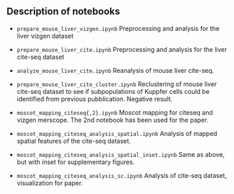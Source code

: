 ## Description of notebooks
- `prepare_mouse_liver_vizgen.ipynb`
Preprocessing and analysis for the liver vizgen dataset

- `prepare_mouse_liver_cite.ipynb`
Preprocessing and analysis for the liver cite-seq dataset

- `analyze_mouse_liver_cite.ipynb`
Reanalysis of mouse liver cite-seq.

- `prepare_mouse_liver_cite_cluster.ipynb`
Reclustering of mouse liver cite-seq dataset to see if subpopulations of Kuppfer cells could be identified from previous pubblication. Negative result.

- `moscot_mapping_citeseq{,2}.ipynb`
Moscot mapping for citeseq and vizgen merscope. The 2nd notebook has been used for the paper.

- `moscot_mapping_citeseq_analysis_spatial.ipynb`
Analysis of mapped spatial features of the cite-seq dataset.

- `moscot_mapping_citeseq_analysis_spatial_inset.ipynb`
Same as above, but with inset for supplementary figures.

- `moscot_mapping_citeseq_analysis_sc.ipynb`
Analysis of cite-seq dataset, visualization for paper.
